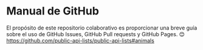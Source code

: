 # Manual de GitHub

El propósito de este repositorio colaborativo es proporcionar una breve guía sobre el uso de GitHub Issues, GitHub Pull requests y GitHub Pages. 😊
https://github.com/public-api-lists/public-api-lists#animals
